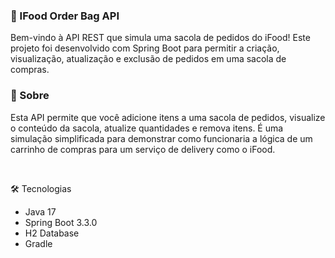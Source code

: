 ### 🍔 IFood Order Bag API

Bem-vindo à API REST que simula uma sacola de pedidos do iFood! Este projeto foi desenvolvido com Spring Boot para permitir a criação, visualização, atualização e exclusão de pedidos em uma sacola de compras.

### 📖 Sobre

Esta API permite que você adicione itens a uma sacola de pedidos, visualize o conteúdo da sacola, atualize quantidades e remova itens. É uma simulação simplificada para demonstrar como funcionaria a lógica de um carrinho de compras para um serviço de delivery como o iFood.

<br>

🛠 Tecnologias

- Java 17
- Spring Boot 3.3.0
- H2 Database
- Gradle
